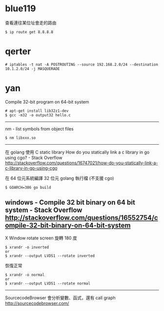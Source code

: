 


# blue119

查看連往某位址會走的路由


    $ ip route get 8.8.8.8


# qerter



    # iptables -t nat -A POSTROUTING --source 192.168.2.0/24 --destination 10.1.2.0/24 -j MASQUERADE


# yan

Compile 32-bit program on 64-bit system


    # apt-get install lib32z1-dev
    $ gcc -m32 -o output32 hello.c


--------
nm - list symbols from object files


    $ nm libxxx.so


--------
在 golang 使用 C static library
How do you statically link a c library in go using cgo? - Stack Overflow
<http://stackoverflow.com/questions/16747021/how-do-you-statically-link-a-c-library-in-go-using-cgo>  

在 64 位元系統編譯 32 位元 golang 執行檔 (不支援 cgo)


    $ GOARCH=386 go build


windows - Compile 32 bit binary on 64 bit system - Stack Overflow
<http://stackoverflow.com/questions/16552754/compile-32-bit-binary-on-64-bit-system>  
--------
X Window rotate screen
旋轉 180 度 


    $ xrandr -o inverted
    or 
    $ xrandr --output LVDS1 --rotate inverted


恢復正常


    $ xrandr -o normal
    or
    $ xrandr --output LVDS1 --rotate normal


--------
SourcecodeBrowser
會分析變數、函式，還有 call graph
<http://sourcecodebrowser.com/>  